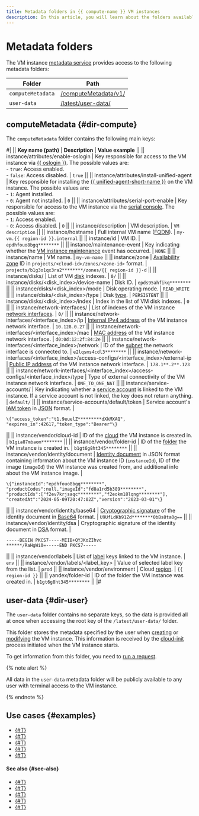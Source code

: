 ```yaml
---
title: Metadata folders in {{ compute-name }} VM instances
description: In this article, you will learn about the folders available in the {{ compute-full-name }} VM instance metadata service and the keys they contain.
---
```


# Metadata folders

The VM instance [metadata service](../vm-metadata.md) provides access to the following metadata folders:

| **Folder** | **Path** |
| --- | --- |
| `computeMetadata` | [/computeMetadata/v1/](#dir-compute) |
| `user-data` | [/latest/user-data/](#dir-user) |

## computeMetadata {#dir-compute}

The `computeMetadata` folder contains the following main keys:

#|
|| **Key name (path)** | **Description** | **Value example** ||
|| instance/attributes/enable-oslogin | Key responsible for access to the VM instance via [{{ oslogin }}](../../../organization/concepts/os-login.md). The possible values are:</br>- `true`: Access enabled.</br>- `false`: Access disabled. | `true` ||
|| instance/attributes/install-unified-agent | Key responsible for installing the [{{ unified-agent-short-name }}](../../../monitoring/concepts/data-collection/unified-agent/index.md) on the VM instance. The possible values are:</br>- `1`: Agent installed.</br>- `0`: Agent not installed. | `0` ||
|| instance/attributes/serial-port-enable | Key responsible for access to the VM instance via the [serial console](../../operations/serial-console/index.md). The possible values are:</br>- `1`: Access enabled.</br>- `0`: Access disabled. | `0` ||
|| instance/description | VM description. | `VM description` ||
|| instance/hostname | Full internal VM name ([FQDN](../network.md#hostname)). | `my-vm.{{ region-id }}.internal` ||
|| instance/id | VM ID. | `epdhfouo8bgq********` ||
|| instance/maintenance-event | Key indicating whether the [VM instance maintenance](../vm-policies.md) event has occurred. | `NONE` ||
|| instance/name | VM name. | `my-vm-name` ||
|| instance/zone | [Availability zone](../../../overview/concepts/geo-scope.md) ID in `projects/<cloud-id>/zones/<zone-id>` format. | `projects/b1g3o1qx3ra2********/zones/{{ region-id }}-d` ||
|| instance/disks/ | List of VM [disk](../disk.md) indexes. | `0/` ||
|| instance/disks/<disk_index>/device-name | Disk ID. | `epds95ahfikq********` ||
|| instance/disks/<disk_index>/mode | Disk operating mode. | `READ_WRITE` ||
|| instance/disks/<disk_index>/type | Disk [type](../disk.md#disks-types). | `PERSISTENT` ||
|| instance/disks/<disk_index>/index | Index in the list of VM disk indexes. | `0` ||
|| instance/network-interfaces/ | List of indexes of the VM instance [network interfaces](../network.md). | `0/` ||
|| instance/network-interfaces/<interface_index>/ip | [Internal IPv4 address](../network.md#internal-ip) of the VM instance network interface. | `10.128.0.27` ||
|| instance/network-interfaces/<interface_index>/mac | [MAC address](../network.md#mac-address) of the VM instance network interface. | `d0:0d:12:2f:84:2e` ||
|| instance/network-interfaces/<interface_index>/network | ID of the [subnet](../../../vpc/concepts/network.md#subnet) the network interface is connected to. | `e2lqsms4cdl3********` ||
|| instance/network-interfaces/<interface_index>/access-configs/<interface_index>/external-ip | [Public IP address](../network.md#public-ip) of the VM instance network interface. | `178.1**.2**.123` ||
|| instance/network-interfaces/<interface_index>/access-configs/<interface_index>/type | Type of external connectivity of the VM instance network interface. | `ONE_TO_ONE_NAT` ||
|| instance/service-accounts/ | Key indicating whether a [service account](../../../iam/concepts/users/service-accounts.md) is linked to the VM instance. If a service account is not linked, the key does not return anything. | `default/` ||
|| instance/service-accounts/default/token | Service account's [IAM token](../../../iam/concepts/authorization/iam-token.md) in [JSON](https://en.wikipedia.org/wiki/JSON) format. | 
```
\{"access_token":"t1.9euelZ*********dXkMXAQ",
"expires_in":42617,"token_type":"Bearer"\}
```
||
|| instance/vendor/cloud-id | ID of the [cloud](../../../resource-manager/concepts/resources-hierarchy.md#cloud) the VM instance is created in. | `b1gia87mbaom********` ||
|| instance/vendor/folder-id | ID of the [folder](../../../resource-manager/concepts/resources-hierarchy.md#cloud) the VM instance is created in. | `b1gt6g8ht345********` ||
|| instance/vendor/identity/document | [Identity document](./identity-document.md) in JSON format containing information about the VM instance ID (`instanceId`), ID of the image (`imageId`) the VM instance was created from, and additional info about the VM instance image. | 
```
\{"instanceId":"epdhfouo8bgq********",
"productCodes":null,"imageId":"fd8a1rd5b389********",
"productIds":["f2ev7krjsaqc********","f2eokm18lqng********"],
"createdAt":"2024-05-09T20:47:02Z","version":"2023-03-01"\}
```
||
|| instance/vendor/identity/base64 | [Cryptographic signature](./identity-document.md#signed-identity-documents) of the identity document in [Base64](https://www.base64encode.org/) format. | `U9UfLdKb91Zd********0bBs8ta0g==` ||
|| instance/vendor/identity/dsa | Cryptographic signature of the identity document in [DSA](https://en.wikipedia.org/wiki/Digital_Signature_Algorithm) format. | 
```
-----BEGIN PKCS7-----MIIB+QYJKoZIhvc
******/RaHgWi0=-----END PKCS7-----
```
||
|| instance/vendor/labels | List of [label](../../../resource-manager/concepts/labels.md) keys linked to the VM instance. | `env` ||
|| instance/vendor/labels/<label_key> | Value of selected label key from the list. | `prod` ||
|| instance/vendor/environment | Cloud [region](../../../overview/concepts/region.md). | `{{ region-id }}` ||
|| yandex/folder-id | ID of the folder the VM instance was created in. | `b1gt6g8ht345********` ||
|#


## user-data {#dir-user}

The `user-data` folder contains no separate keys, so the data is provided all at once when accessing the root key of the `/latest/user-data/` folder.

This folder stores the metadata specified by the user when [creating](../../operations/index.md#vm-create) or [modifying](../../operations/vm-control/vm-update.md#change-metadata) the VM instance. This information is received by the [cloud-init](https://cloudinit.readthedocs.io/en/latest/index.html) process initiated when the VM instance starts.

To get information from this folder, you need to [run a request](../../operations/vm-info/get-info.md#example4).

{% note alert %}

All data in the `user-data` metadata folder will be publicly available to any user with terminal access to the VM instance.

{% endnote %}

## Use cases {#examples}

* [{#T}](../../tutorials/secure-password-script.md)
* [{#T}](../../tutorials/rds-gw.md)
* [{#T}](../../../tutorials/security/gitlab-lockbox-integration.md)
* [{#T}](../../../tutorials/archive/vm-with-backup-policy/index.md)
* [{#T}](../../../tutorials/routing/multi-folder-vpc.md)

#### See also {#see-also}

* [{#T}](../vm-metadata.md)
* [{#T}](./public-image-keys.md)
* [{#T}](./sending-metadata.md)
* [{#T}](./accessing-metadata.md)
* [{#T}](./identity-document.md)